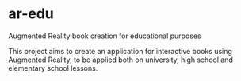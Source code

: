 # ar-edu
Augmented Reality book creation for educational purposes

This project aims to create an application for interactive books
using Augmented Reality, to be applied both on university,
high school and elementary school lessons.
